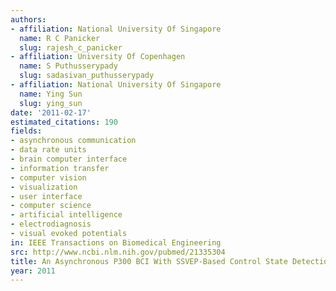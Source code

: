 ```yaml
---
authors:
- affiliation: National University Of Singapore
  name: R C Panicker
  slug: rajesh_c_panicker
- affiliation: University Of Copenhagen
  name: S Puthusserypady
  slug: sadasivan_puthusserypady
- affiliation: National University Of Singapore
  name: Ying Sun
  slug: ying_sun
date: '2011-02-17'
estimated_citations: 190
fields:
- asynchronous communication
- data rate units
- brain computer interface
- information transfer
- computer vision
- visualization
- user interface
- computer science
- artificial intelligence
- electrodiagnosis
- visual evoked potentials
in: IEEE Transactions on Biomedical Engineering
src: http://www.ncbi.nlm.nih.gov/pubmed/21335304
title: An Asynchronous P300 BCI With SSVEP-Based Control State Detection
year: 2011
---
```

